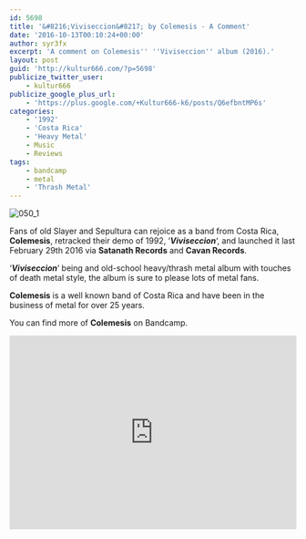 ```yaml
---
id: 5698
title: '&#8216;Viviseccion&#8217; by Colemesis - A Comment'
date: '2016-10-13T00:10:24+00:00'
author: syr3fx
excerpt: 'A comment on Colemesis'' ''Viviseccion'' album (2016).'
layout: post
guid: 'http://kultur666.com/?p=5698'
publicize_twitter_user:
    - kultur666
publicize_google_plus_url:
    - 'https://plus.google.com/+Kultur666-k6/posts/Q6efbntMP6s'
categories:
    - '1992'
    - 'Costa Rica'
    - 'Heavy Metal'
    - Music
    - Reviews
tags:
    - bandcamp
    - metal
    - 'Thrash Metal'
---
```


![050_1](http://localhost:8080/wp-content/uploads/2016/10/050_1.jpg)

Fans of old Slayer and Sepultura can rejoice as a band from Costa Rica, **Colemesis**, retracked their demo of 1992, ‘***Viviseccion***‘, and launched it last February 29th 2016 via **Satanath Records** and **Cavan Records**.

‘***Viviseccion***‘ being and old-school heavy/thrash metal album with touches of death metal style, the album is sure to please lots of metal fans.

**Colemesis** is a well known band of Costa Rica and have been in the business of metal for over 25 years.

You can find more of **Colemesis** on Bandcamp.

<iframe style="border: 0; width: 100%; height: 340px;" src="https://bandcamp.com/EmbeddedPlayer/album=103591232/size=large/bgcol=333333/linkcol=e99708/tracklist=false/transparent=true/" seamless></iframe>